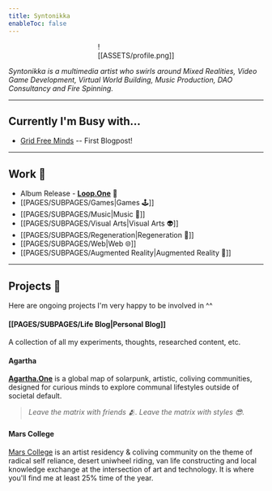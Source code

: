 ```yaml
---
title: Syntonikka
enableToc: false
---
```


<div style="width: 30%; margin: 0 auto">

![[ASSETS/profile.png]]

</div>

*Syntonikka is a multimedia artist who swirls around Mixed Realities, Video Game Development, Virtual World Building, Music Production, DAO Consultancy and Fire Spinning.*

----
## Currently I'm Busy with...
- [Grid Free Minds](https://agartha1.substack.com/p/hello-world-from-agartha) -- First Blogpost!
----
## Work 🦭
- Album Release - [**Loop.One**](https://syntonikka.bandcamp.com/album/loop-one) 🎉
- [[PAGES/SUBPAGES/Games|Games 🕹️]]
- [[PAGES/SUBPAGES/Music|Music 🎹]]
- [[PAGES/SUBPAGES/Visual Arts|Visual Arts 👽]]
- [[PAGES/SUBPAGES/Regeneration|Regeneration 🌱]]
- [[PAGES/SUBPAGES/Web|Web 🌐]]
- [[PAGES/SUBPAGES/Augmented Reality|Augmented Reality 👻]]
----
## Projects 🦚
Here are ongoing projects I'm very happy to be involved in ^^

#### [[PAGES/SUBPAGES/Life Blog|Personal Blog]]
A collection of all my experiments, thoughts, researched content, etc.

#### Agartha
**[Agartha.One](https://agartha.one)** is a global map of solarpunk, artistic, coliving communities, designed for curious minds to explore communal lifestyles outside of societal default.
> *Leave the matrix with friends 🫂. Leave the matrix with styles 😎.*

#### Mars College
[Mars College](https://mars.college/) is an artist residency & coliving community on the theme of radical self reliance, desert uniwheel riding, van life constructing and local knowledge exchange at the intersection of art and technology. It is where you'll find me at least 25% time of the year.